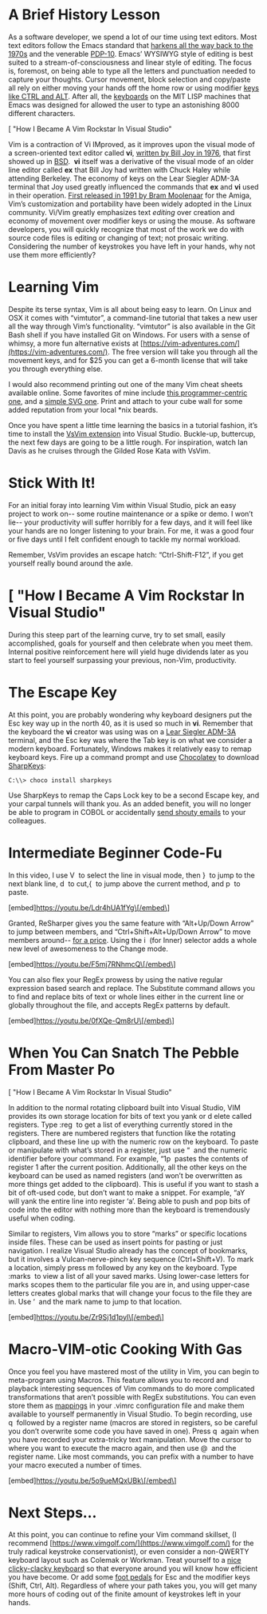 

# A Brief History Lesson

As a software developer, we spend a lot of our time using text editors. Most text editors follow the Emacs standard that [harkens all the way back to the 1970s](https://en.wikipedia.org/wiki/Emacs#History) and the venerable [PDP-10](https://en.wikipedia.org/wiki/PDP-10). Emacs’ WYSIWYG style of editing is best suited to a stream-of-consciousness and linear style of editing. The focus is, foremost, on being able to type all the letters and punctuation needed to capture your thoughts. Cursor movement, block selection and copy/paste all rely on either moving your hands off the home row or using modifier [keys like CTRL and ALT](https://www.catb.org/jargon/html/Q/quadruple-bucky.html). After all, the [keyboards](https://www.catb.org/jargon/html/S/space-cadet-keyboard.html) on the MIT LISP machines that Emacs was designed for allowed the user to type an astonishing 8000 different characters.

[ "How I Became A Vim Rockstar In Visual Studio"

Vim is a contraction of Vi IMproved, as it improves upon the visual mode of a screen-oriented text editor called **vi**, [written by Bill Joy in 1976](https://en.wikipedia.org/wiki/Vi), that first showed up in [BSD](https://en.wikipedia.org/wiki/Berkeley_Software_Distribution).  **vi** itself was a derivative of the visual mode of an older line editor called **ex** that Bill Joy had written with Chuck Haley while attending Berkeley. The economy of keys on the Lear Siegler ADM-3A terminal that Joy used greatly influenced the commands that **ex** and **vi** used in their operation. [First released in 1991 by Bram Moolenaar](https://en.wikipedia.org/wiki/Vim_(text_editor)#History) for the Amiga, Vim’s customization and portability have been widely adopted in the Linux community. Vi/Vim greatly emphasizes text _editing_ over creation and economy of movement over modifier keys or using the mouse. As software developers, you will quickly recognize that most of the work we do with source code files is editing or changing of text; not prosaic writing. Considering the number of keystrokes you have left in your hands, why not use them more efficiently?

# Learning Vim

Despite its terse syntax, Vim is all about being easy to learn. On Linux and OSX it comes with “vimtutor”, a command-line tutorial that takes a new user all the way through Vim’s functionality. “vimtutor” is also available in the Git Bash shell if you have installed Git on Windows. For users with a sense of whimsy, a more fun alternative exists at [https://vim-adventures.com/](https://vim-adventures.com/). The free version will take you through all the movement keys, and for $25 you can get a 6-month license that will take you through everything else.

I would also recommend printing out one of the many Vim cheat sheets available online. Some favorites of mine include [this programmer-centric one](https://michael.peopleofhonoronly.com/vim/), and a [simple SVG one](https://www.viemu.com/a_vi_vim_graphical_cheat_sheet_tutorial.html). Print and attach to your cube wall for some added reputation from your local \*nix beards.

Once you have spent a little time learning the basics in a tutorial fashion, it’s time to install the [VsVim extension](https://visualstudiogallery.msdn.microsoft.com/59ca71b3-a4a3-46ca-8fe1-0e90e3f79329) into Visual Studio. Buckle-up, buttercup, the next few days are going to be a little rough. For inspiration, watch Ian Davis as he cruises through the Gilded Rose Kata with VsVim.

# Stick With It!

For an initial foray into learning Vim within Visual Studio, pick an easy project to work on-- some routine maintenance or a spike or demo. I won’t lie-- your productivity will suffer horribly for a few days, and it will feel like your hands are no longer listening to your brain. For me, it was a good four or five days until I felt confident enough to tackle my normal workload.

Remember, VsVim provides an escape hatch: “Ctrl-Shift-F12”, if you get yourself really bound around the axle.

# [ "How I Became A Vim Rockstar In Visual Studio"

During this steep part of the learning curve, try to set small, easily accomplished, goals for yourself and then celebrate when you meet them. Internal positive reinforcement here will yield huge dividends later as you start to feel yourself surpassing your previous, non-Vim, productivity.

# The Escape Key

At this point, you are probably wondering why keyboard designers put the Esc key way up in the north 40, as it is used so much in **vi**. Remember that the keyboard the **vi** creator was using was on a [Lear Siegler ADM-3A](https://en.wikipedia.org/wiki/ADM-3A#/media/File:KB_Terminal_ADM3A.svg) terminal, and the Esc key was where the Tab key is on what we consider a modern keyboard. Fortunately, Windows makes it relatively easy to remap keyboard keys. Fire up a command prompt and use [Chocolatey](https://chocolatey.org/) to download [SharpKeys](https://sharpkeys.codeplex.com/):

```
C:\\> choco install sharpkeys
```

Use SharpKeys to remap the Caps Lock key to be a second Escape key, and your carpal tunnels will thank you. As an added benefit, you will no longer be able to program in COBOL or accidentally [send shouty emails](https://theoatmeal.com/pl/minor_differences/capslock) to your colleagues.

# Intermediate Beginner Code-Fu

In this video, I use V  to select the line in visual mode, then }  to jump to the next blank line, d  to cut,{  to jump above the current method, and p  to paste.

\[embed\]https://youtu.be/Ldr4hUA1fYg\[/embed\]

Granted, ReSharper gives you the same feature with “Alt+Up/Down Arrow” to jump between members, and “Ctrl+Shift+Alt+Up/Down Arrow” to move members around-- [for a price](https://www.jetbrains.com/resharper/buy/). Using the i  (for Inner) selector adds a whole new level of awesomeness to the Change mode.

\[embed\]https://youtu.be/F5mj7RNhmcQ\[/embed\]

You can also flex your RegEx prowess by using the native regular expression based search and replace. The Substitute command allows you to find and replace bits of text or whole lines either in the current line or globally throughout the file, and accepts RegEx patterns by default.

\[embed\]https://youtu.be/0fXQe-Qm8rU\[/embed\]

# When You Can Snatch The Pebble From Master Po

[ "How I Became A Vim Rockstar In Visual Studio"

In addition to the normal rotating clipboard built into Visual Studio, VIM provides its own storage location for bits of text you yank or d elete called registers. Type :reg  to get a list of everything currently stored in the registers. There are numbered registers that function like the rotating clipboard, and these line up with the numeric row on the keyboard. To paste or manipulate with what’s stored in a register, just use “  and the numeric identifier before your command. For example, “1p  pastes the contents of register 1 after the current position. Additionally, all the other keys on the keyboard can be used as named registers (and won’t be overwritten as more things get added to the clipboard). This is useful if you want to stash a bit of oft-used code, but don’t want to make a snippet. For example, “aY  will yank the entire line into register ‘a’. Being able to push and pop bits of code into the editor with nothing more than the keyboard is tremendously useful when coding.

Similar to registers, Vim allows you to store “marks” or specific locations inside files. These can be used as insert points for pasting or just navigation. I realize Visual Studio already has the concept of bookmarks, but it involves a Vulcan-nerve-pinch key sequence (Ctrl+Shift+V). To mark a location, simply press m followed by any key on the keyboard. Type :marks  to view a list of all your saved marks. Using lower-case letters for marks scopes them to the particular file you are in, and using upper-case letters creates global marks that will change your focus to the file they are in. Use ‘  and the mark name to jump to that location.

\[embed\]https://youtu.be/Zr9Sj1d1pyI\[/embed\]

# Macro-VIM-otic Cooking With Gas

Once you feel you have mastered most of the utility in Vim, you can begin to meta-program using Macros. This feature allows you to record and playback interesting sequences of Vim commands to do more complicated transformations that aren’t possible with RegEx substitutions. You can even store them as [mappings](https://vim.wikia.com/wiki/Mapping_keys_in_Vim_-_Tutorial_(Part_1)) in your .vimrc configuration file and make them available to yourself permanently in Visual Studio. To begin recording, use q  followed by a register name (macros are stored in registers, so be careful you don’t overwrite some code you have saved in one). Press q  again when you have recorded your extra-tricky text manipulation. Move the cursor to where you want to execute the macro again, and then use @  and the register name. Like most commands, you can prefix with a number to have your macro executed a number of times.

\[embed\]https://youtu.be/5o9ueMQxUBk\[/embed\]

# Next Steps…

At this point, you can continue to refine your Vim command skillset, (I recommend [https://www.vimgolf.com/](https://www.vimgolf.com/) for the truly radical keystroke conservationist), or even consider a non-QWERTY keyboard layout such as Colemak or Workman. Treat yourself to a [nice clicky-clacky keyboard](https://www.wasdkeyboards.com/index.php/products/code-keyboard.html) so that everyone around you will know how efficient you have become. Or add some [foot pedals](https://github.com/alevchuk/vim-clutch) for Esc and the modifier keys (Shift, Ctrl, Alt). Regardless of where your path takes you, you will get many more hours of coding out of the finite amount of keystrokes left in your hands.
